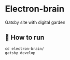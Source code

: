 # Electron-brain

Gatsby site with digital garden

## 🚀 How to run

```
cd electron-brain/
gatsby develop
```
    